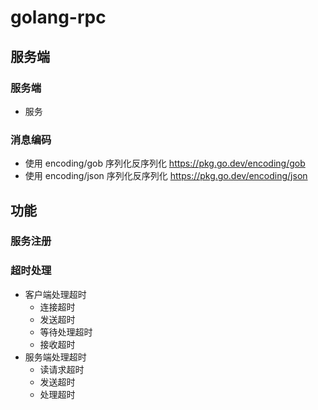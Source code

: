 # golang-rpc

## 服务端

### 服务端

- 服务

### 消息编码

- 使用 encoding/gob 序列化反序列化  https://pkg.go.dev/encoding/gob
- 使用 encoding/json 序列化反序列化 https://pkg.go.dev/encoding/json

## 功能

### 服务注册

### 超时处理

- 客户端处理超时
  * 连接超时
  * 发送超时
  * 等待处理超时
  * 接收超时
- 服务端处理超时
  * 读请求超时
  * 发送超时
  * 处理超时
